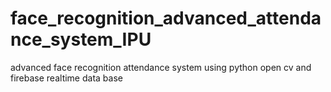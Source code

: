 # face_recognition_advanced_attendance_system_IPU
advanced face recognition attendance system using python open cv and firebase realtime data base 
